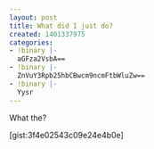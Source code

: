 ```yaml
---
layout: post
title: What did I just do?
created: 1401337975
categories:
- !binary |-
  aGFza2VsbA==
- !binary |-
  ZnVuY3Rpb25hbCBwcm9ncmFtbWluZw==
- !binary |-
  Yysr
---
```

What the?

[gist:3f4e02543c09e24e4b0e]

